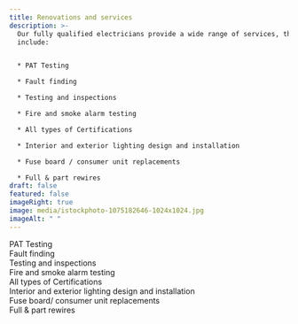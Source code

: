 ```yaml
---
title: Renovations and services
description: >-
  Our fully qualified electricians provide a wide range of services, these
  include:


  * PAT Testing

  * Fault finding

  * Testing and inspections

  * Fire and smoke alarm testing

  * All types of Certifications

  * Interior and exterior lighting design and installation

  * Fuse board / consumer unit replacements

  * Full & part rewires
draft: false
featured: false
imageRight: true
image: media/istockphoto-1075182646-1024x1024.jpg
imageAlt: " "
---
```

<!--StartFragment-->

PAT Testing\
Fault finding\
Testing and inspections\
Fire and smoke alarm testing\
All types of Certifications\
Interior and exterior lighting design and installation\
Fuse board/ consumer unit replacements\
Full & part rewires

<!--EndFragment-->